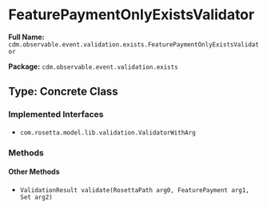 # FeaturePaymentOnlyExistsValidator

**Full Name:** `cdm.observable.event.validation.exists.FeaturePaymentOnlyExistsValidator`

**Package:** `cdm.observable.event.validation.exists`

## Type: Concrete Class

### Implemented Interfaces

- `com.rosetta.model.lib.validation.ValidatorWithArg`

### Methods

#### Other Methods

- `ValidationResult validate(RosettaPath arg0, FeaturePayment arg1, Set arg2)`

